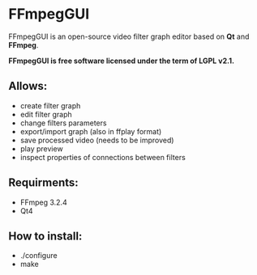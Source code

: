 # FFmpegGUI

FFmpegGUI is an open-source video filter graph editor based on **Qt** and **FFmpeg**.

**FFmpegGUI is free software licensed under the term of LGPL v2.1.**

## Allows:

- create filter graph
- edit filter graph
- change filters parameters
- export/import graph (also in ffplay format)
- save processed video (needs to be improved)
- play preview
- inspect properties of connections between filters

## Requirments:

- FFmpeg 3.2.4
- Qt4

## How to install:

- ./configure
- make

